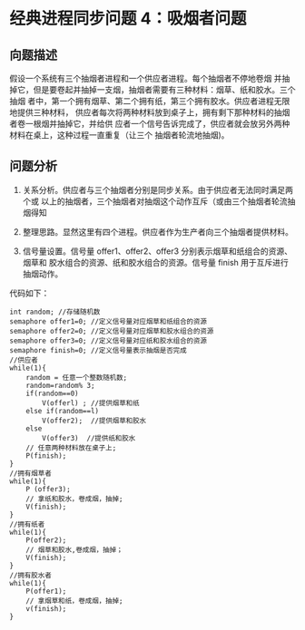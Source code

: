 # 经典进程同步问题 4：吸烟者问题

## 向题描述

假设一个系统有三个抽烟者进程和一个供应者进程。每个抽烟者不停地卷烟 并抽掉它，但是要卷起并抽掉一支烟，抽烟者需要有三种材料：烟草、纸和胶水。三个抽烟 者中，第一个拥有烟草、第二个拥有纸，第三个拥有胶水。供应者进程无限地提供三种材料， 供应者每次将两种材料放到桌子上，拥有剩下那种材料的抽烟者卷一根烟并抽掉它，并给供 应者一个信号告诉完成了，供应者就会放另外两种材料在桌上，这种过程一直重复（让三个 抽烟者轮流地抽烟)。

## 问题分析

1) 关系分析。供应者与三个抽烟者分别是同步关系。由于供应者无法同时满足两个或 以上的抽烟者，三个抽烟者对抽烟这个动作互斥（或由三个抽烟者轮流抽烟得知

2) 整理思路。显然这里有四个进程。供应者作为生产者向三个抽烟者提供材料。

3) 信号量设置。信号量 offer1、offer2、offer3 分别表示烟草和纸组合的资源、烟草和 胶水组合的资源、纸和胶水组合的资源。信号量 finish 用于互斥进行抽烟动作。

代码如下：

```
int random; //存储随机数
semaphore offer1=0; //定义信号量对应烟草和纸组合的资源
semaphore offer2=0; //定义信号量对应烟草和胶水组合的资源
semaphore offer3=0; //定义信号量对应纸和胶水组合的资源
semaphore finish=0; //定义信号量表示抽烟是否完成
//供应者
while(1){
    random = 任意一个整数随机数;
    random=random% 3;
    if(random==0)
        V(offerl) ; //提供烟草和纸
    else if(random==l) 
        V(offer2);  //提供烟草和胶水
    else
        V(offer3)  //提供纸和胶水
    // 任意两种材料放在桌子上;
    P(finish);
}
//拥有烟草者
while(1){
    P (offer3);
    // 拿纸和胶水，卷成烟，抽掉;
    V(finish);
}
//拥有纸者
while(1){
    P(offer2);
    // 烟草和胶水,卷成烟，抽掉；
    V(finish);
}
//拥有胶水者
while(1){
    P(offer1);
    // 拿烟草和纸，卷成烟，抽掉;
    v(finish);
}
```